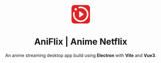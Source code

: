 <div align="center">

<img width="60" alt="image" src="art/logo.png">

# AniFlix | Anime Netflix

An anime streaming desktop app build using **Electron** with **Vite** and **Vue3**.

</div>

